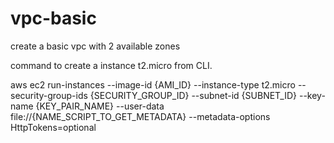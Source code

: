 # vpc-basic
create a basic vpc with 2 available zones 

command to create a instance t2.micro from CLI.

aws ec2 run-instances --image-id {AMI_ID} --instance-type t2.micro --security-group-ids {SECURITY_GROUP_ID} --subnet-id {SUBNET_ID} --key-name {KEY_PAIR_NAME} --user-data file://{NAME_SCRIPT_TO_GET_METADATA} --metadata-options HttpTokens=optional
